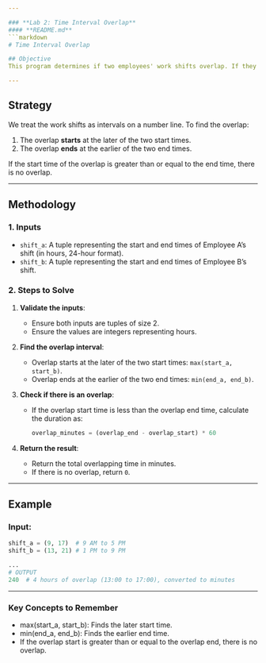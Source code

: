```yaml
---

### **Lab 2: Time Interval Overlap**
#### **README.md**
```markdown
# Time Interval Overlap

## Objective
This program determines if two employees' work shifts overlap. If they do, it calculates the **total overlapping time** in minutes.

---
```


## Strategy
We treat the work shifts as intervals on a number line. To find the overlap:
1. The overlap **starts** at the later of the two start times.
2. The overlap **ends** at the earlier of the two end times.

If the start time of the overlap is greater than or equal to the end time, there is no overlap.

---

## Methodology
### 1. Inputs
- `shift_a`: A tuple representing the start and end times of Employee A’s shift (in hours, 24-hour format).
- `shift_b`: A tuple representing the start and end times of Employee B’s shift.

### 2. Steps to Solve
1. **Validate the inputs**:
   - Ensure both inputs are tuples of size 2.
   - Ensure the values are integers representing hours.

2. **Find the overlap interval**:
   - Overlap starts at the later of the two start times: `max(start_a, start_b)`.
   - Overlap ends at the earlier of the two end times: `min(end_a, end_b)`.

3. **Check if there is an overlap**:
   - If the overlap start time is less than the overlap end time, calculate the duration as:
     ```python
     overlap_minutes = (overlap_end - overlap_start) * 60
     ```

4. **Return the result**:
   - Return the total overlapping time in minutes.
   - If there is no overlap, return `0`.

---

## Example
### Input:
```python
shift_a = (9, 17)  # 9 AM to 5 PM
shift_b = (13, 21) # 1 PM to 9 PM

...
# OUTPUT
240  # 4 hours of overlap (13:00 to 17:00), converted to minutes
```
---
### Key Concepts to Remember
- max(start_a, start_b): Finds the later start time.
- min(end_a, end_b): Finds the earlier end time.
- If the overlap start is greater than or equal to the overlap end, there is no overlap.